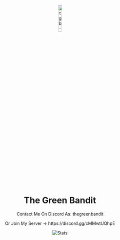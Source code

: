 <p align="center">
<img src="https://cdn.discordapp.com/attachments/987884968791375932/1057751469044027443/D7B2B4B6-4CC7-41FA-883F-C76D13A86998.png" alt="tgb-logo" width="15%"/>
</p>

<h1 align="center">The Green Bandit</h1>
<p align="center"I figure shit out so it works sometimes.</p>
<div align="center">
    <p>Contact Me On Discord As: thegreenbandit</p>
    <p>Or Join My Server -> https://discord.gg/cMMwtUQhpE</p>
    <img alt="Stats" src="https://github-readme-stats.vercel.app/api?username=TheGreenBandit&show_icons=true&title_color=39&icon_color=39&text_color=12&bg_color=12">
        <br>  </br>
</div>
